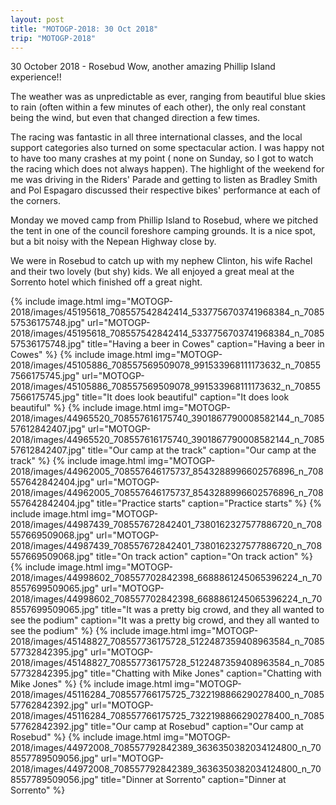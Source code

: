 ```yaml
---
layout: post
title: "MOTOGP-2018: 30 Oct 2018"
trip: "MOTOGP-2018"
---
```

30 October 2018 - Rosebud
Wow, another amazing Phillip Island experience!!

The weather was as unpredictable as ever, ranging from beautiful blue skies to rain (often within a few minutes of each other), the only real constant being the wind, but even that changed direction a few times.

The racing was fantastic in all three international  classes,  and the local support categories also turned on some spectacular action.  I was happy not to have too many crashes at my point ( none on Sunday, so I got to watch the racing which does not always happen).  The highlight of the weekend for me was driving in the Riders' Parade and getting to listen as Bradley Smith and Pol Espagaro discussed their respective bikes'  performance at each of the corners.

Monday we moved camp from Phillip Island to Rosebud, where we pitched the tent in one of the council foreshore camping grounds.  It is a nice spot, but a bit noisy with the Nepean Highway close by.

We were in Rosebud to catch up with my nephew Clinton, his wife Rachel and their two lovely (but shy) kids.  We all enjoyed a great meal at the Sorrento hotel which finished off a great night.

<div class=images>
    {% include image.html
        img="MOTOGP-2018/images/45195618_708557542842414_5337756703741968384_n_708557536175748.jpg"
        url="MOTOGP-2018/images/45195618_708557542842414_5337756703741968384_n_708557536175748.jpg"
        title="Having a beer in Cowes"
        caption="Having a beer in Cowes"
    %}
    {% include image.html
        img="MOTOGP-2018/images/45105886_708557569509078_991533968111173632_n_708557566175745.jpg"
        url="MOTOGP-2018/images/45105886_708557569509078_991533968111173632_n_708557566175745.jpg"
        title="It does look beautiful"
        caption="It does look beautiful"
    %}
    {% include image.html
        img="MOTOGP-2018/images/44965520_708557616175740_3901867790008582144_n_708557612842407.jpg"
        url="MOTOGP-2018/images/44965520_708557616175740_3901867790008582144_n_708557612842407.jpg"
        title="Our camp at the track"
        caption="Our camp at the track"
    %}
    {% include image.html
        img="MOTOGP-2018/images/44962005_708557646175737_8543288996602576896_n_708557642842404.jpg"
        url="MOTOGP-2018/images/44962005_708557646175737_8543288996602576896_n_708557642842404.jpg"
        title="Practice starts"
        caption="Practice starts"
    %}
    {% include image.html
        img="MOTOGP-2018/images/44987439_708557672842401_7380162327577886720_n_708557669509068.jpg"
        url="MOTOGP-2018/images/44987439_708557672842401_7380162327577886720_n_708557669509068.jpg"
        title="On track action"
        caption="On track action"
    %}
    {% include image.html
        img="MOTOGP-2018/images/44998602_708557702842398_6688861245065396224_n_708557699509065.jpg"
        url="MOTOGP-2018/images/44998602_708557702842398_6688861245065396224_n_708557699509065.jpg"
        title="It was a pretty big crowd, and they all wanted to see the podium"
        caption="It was a pretty big crowd, and they all wanted to see the podium"
    %}
    {% include image.html
        img="MOTOGP-2018/images/45148827_708557736175728_5122487359408963584_n_708557732842395.jpg"
        url="MOTOGP-2018/images/45148827_708557736175728_5122487359408963584_n_708557732842395.jpg"
        title="Chatting with Mike Jones"
        caption="Chatting with Mike Jones"
    %}
    {% include image.html
        img="MOTOGP-2018/images/45116284_708557766175725_7322198866290278400_n_708557762842392.jpg"
        url="MOTOGP-2018/images/45116284_708557766175725_7322198866290278400_n_708557762842392.jpg"
        title="Our camp at Rosebud"
        caption="Our camp at Rosebud"
    %}
    {% include image.html
        img="MOTOGP-2018/images/44972008_708557792842389_3636350382034124800_n_708557789509056.jpg"
        url="MOTOGP-2018/images/44972008_708557792842389_3636350382034124800_n_708557789509056.jpg"
        title="Dinner at Sorrento"
        caption="Dinner at Sorrento"
    %}

</div>
